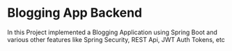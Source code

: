 # Blogging App Backend 
In this Project implemented a Blogging Application using Spring Boot and various other features like Spring Security, REST Api, JWT Auth Tokens, etc
